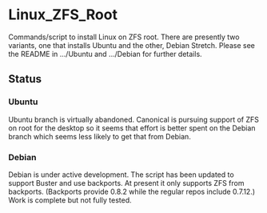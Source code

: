 # Linux_ZFS_Root

Commands/script to install Linux on ZFS root. There are presently two variants, one that installs Ubuntu and the other, Debian Stretch. Please see the README in .../Ubuntu and .../Debian for further details.

## Status

### Ubuntu

Ubuntu branch is virtually abandoned. Canonical is pursuing support of ZFS on root for the desktop so it seems that effort is better spent on the Debian branch which seems less likely to get that from Debian.

### Debian

Debian is under active development. The script has been updated to support Buster and use backports. At present it only supports ZFS from backports. (Backports provide 0.8.2 while the regular repos include 0.7.12.) Work is complete but not fully tested.
